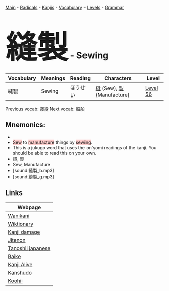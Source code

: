 <style> bigfont {font-size: 100px}</style>
[Main](../README.md) -
[Radicals](../radicals.md) -
[Kanjis](../kanjis.md) -
[Vocabulary](../vocabulary.md) -
[Levels](../levels.md) -
[Grammar](../grammar.md)
# <bigfont> 縫製</bigfont> - Sewing 

| Vocabulary | Meanings | Reading | Characters | Level |
| --- | --- | --- | --- | --- |
| 縫製 | Sewing | ほうせい |  [縫](../kanjis/縫.md) (Sew), [製](../kanjis/製.md) (Manufacture) | [Level 56](../levels/wk_level56.md) |

Previous vocab: [裁縫](裁縫.md) Next vocab: [船舶](船舶.md) 

## Mnemonics:

* 
* <span style="background-color:#ffcccb"> Sew</span> to <span style="background-color:#ffcccb"> manufacture</span> things by <span style="background-color:#ffcccb"> sewing</span>.
* This is a jukugo word that uses the on'yomi readings of the kanji. You should be able to read this on your own.
* 縫, 製
* Sew, Manufacture
* [sound:縫製_b.mp3]
* [sound:縫製_g.mp3]


## Links 

| Webpage |
| --- |
| [Wanikani          ](https://www.wanikani.com/kanji/縫製) |
| [Wiktionary        ](https://en.wiktionary.org/wiki/縫製) |
| [Kanji damage      ](http://www.kanjidamage.com/kanji/search?utf8=✓&q=縫製) |
| [Jitenon           ](https://jitenon.com/kanji/縫製) |
| [Tanoshii japanese ](https://www.tanoshiijapanese.com/dictionary/kanji.cfm?k=縫製) |
| [Baike             ](https://baike.baidu.com/item/縫製) |
| [Kanji Alive       ](https://app.kanjialive.com/縫製) |
| [Kanshudo          ](https://www.kanshudo.com/searchmn?q=縫製) |
| [Koohii            ](https://kanji.koohii.com/study/kanji/縫製) |
